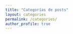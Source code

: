 ```yaml
---
title: "Categorías de posts"
layout: categories
permalink: /categories/
author_profile: true
---
```

